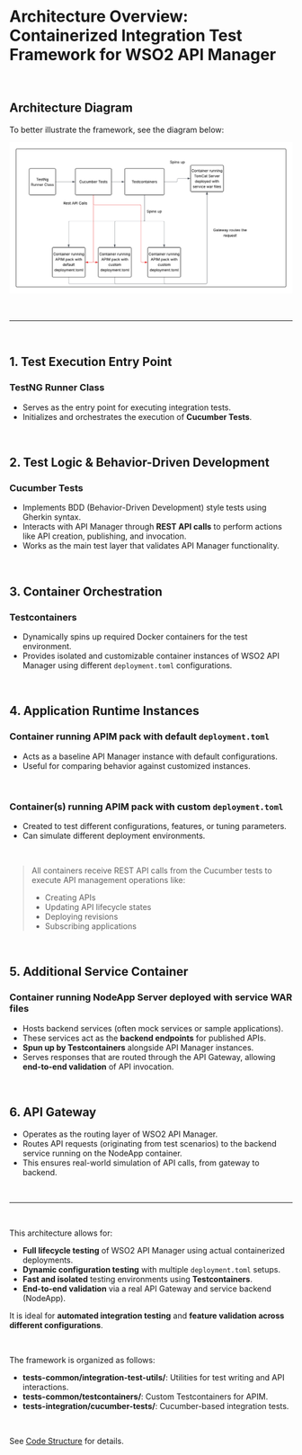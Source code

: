 # Architecture Overview: Containerized Integration Test Framework for WSO2 API Manager

<br>

## Architecture Diagram

To better illustrate the framework, see the diagram below:

![Containerized Integration Test Framework Architecture](architecture-diagram.png)

<br>

---

<br>

## 1. Test Execution Entry Point

### **TestNG Runner Class**

- Serves as the entry point for executing integration tests.
- Initializes and orchestrates the execution of **Cucumber Tests**.

<br>

## 2. Test Logic & Behavior-Driven Development

### **Cucumber Tests**

- Implements BDD (Behavior-Driven Development) style tests using Gherkin syntax.
- Interacts with API Manager through **REST API calls** to perform actions like API creation, publishing, and invocation.
- Works as the main test layer that validates API Manager functionality.

<br>

## 3. Container Orchestration

### **Testcontainers**

- Dynamically spins up required Docker containers for the test environment.
- Provides isolated and customizable container instances of WSO2 API Manager using different `deployment.toml` configurations.

<br>

## 4. Application Runtime Instances

### **Container running APIM pack with default `deployment.toml`**

- Acts as a baseline API Manager instance with default configurations.
- Useful for comparing behavior against customized instances.

<br>

### **Container(s) running APIM pack with custom `deployment.toml`**

- Created to test different configurations, features, or tuning parameters.
- Can simulate different deployment environments.

<br>

> All containers receive REST API calls from the Cucumber tests to execute API management operations like:
> - Creating APIs
> - Updating API lifecycle states
> - Deploying revisions
> - Subscribing applications

<br>

## 5. Additional Service Container

### **Container running NodeApp Server deployed with service WAR files**

- Hosts backend services (often mock services or sample applications).
- These services act as the **backend endpoints** for published APIs.
- **Spun up by Testcontainers** alongside API Manager instances.
- Serves responses that are routed through the API Gateway, allowing **end-to-end validation** of API invocation.

<br>

## 6. API Gateway

- Operates as the routing layer of WSO2 API Manager.
- Routes API requests (originating from test scenarios) to the backend service running on the NodeApp container.
- This ensures real-world simulation of API calls, from gateway to backend.

<br>

---

<br>

This architecture allows for:

- **Full lifecycle testing** of WSO2 API Manager using actual containerized deployments.
- **Dynamic configuration testing** with multiple `deployment.toml` setups.
- **Fast and isolated** testing environments using **Testcontainers**.
- **End-to-end validation** via a real API Gateway and service backend (NodeApp).

It is ideal for **automated integration testing** and **feature validation across different configurations**.

<br>

The framework is organized as follows:

- **tests-common/integration-test-utils/**: Utilities for test writing and API interactions.
- **tests-common/testcontainers/**: Custom Testcontainers for APIM.
- **tests-integration/cucumber-tests/**: Cucumber-based integration tests.

<br>

See [Code Structure](code-structure.md) for details.